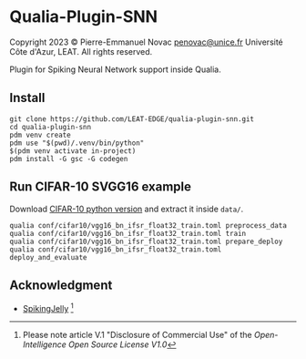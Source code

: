 # Qualia-Plugin-SNN
Copyright 2023 © Pierre-Emmanuel Novac <penovac@unice.fr> Université Côte d'Azur, LEAT. All rights reserved.

Plugin for Spiking Neural Network support inside Qualia.

## Install

```
git clone https://github.com/LEAT-EDGE/qualia-plugin-snn.git
cd qualia-plugin-snn
pdm venv create
pdm use "$(pwd)/.venv/bin/python"
$(pdm venv activate in-project)
pdm install -G gsc -G codegen
```

## Run CIFAR-10 SVGG16 example

Download [CIFAR-10 python version](https://www.cs.toronto.edu/~kriz/cifar-10-python.tar.gz) and extract it inside `data/`.

```
qualia conf/cifar10/vgg16_bn_ifsr_float32_train.toml preprocess_data
qualia conf/cifar10/vgg16_bn_ifsr_float32_train.toml train
qualia conf/cifar10/vgg16_bn_ifsr_float32_train.toml prepare_deploy
qualia conf/cifar10/vgg16_bn_ifsr_float32_train.toml deploy_and_evaluate
```

## Acknowledgment

* [SpikingJelly](https://github.com/fangwei123456/spikingjelly) [^1]

[^1]: Please note article V.1 "Disclosure of Commercial Use" of the *Open-Intelligence Open Source License V1.0*
